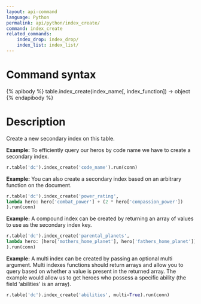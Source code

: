 ```yaml
---
layout: api-command
language: Python
permalink: api/python/index_create/
command: index_create
related_commands:
    index_drop: index_drop/
    index_list: index_list/
---
```


# Command syntax #

{% apibody %}
table.index_create(index_name[, index_function]) &rarr; object
{% endapibody %}

# Description #

Create a new secondary index on this table.

__Example:__ To efficiently query our heros by code name we have to create a secondary
index.

```py
r.table('dc').index_create('code_name').run(conn)
```


__Example:__ You can also create a secondary index based on an arbitrary function on the document.

```py
r.table('dc').index_create('power_rating',
lambda hero: hero['combat_power'] + (2 * hero['compassion_power'])
).run(conn)
```


__Example:__ A compound index can be created by returning an array of values to use as
the secondary index key.

```py
r.table('dc').index_create('parental_planets',
lambda hero: [hero['mothers_home_planet'], hero['fathers_home_planet']]
).run(conn)
```


__Example:__ A multi index can be created by passing an optional multi argument. Multi
indexes functions should return arrays and allow you to query based on whether a value
is present in the returned array. The example would allow us to get heroes who possess a
specific ability (the field 'abilities' is an array).

```py
r.table('dc').index_create('abilities', multi=True).run(conn)
```

